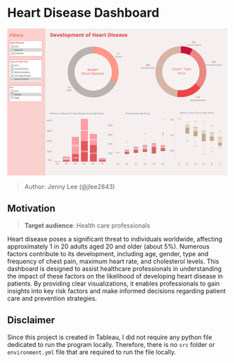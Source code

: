 # Heart Disease Dashboard

![dashboard_img](img/dashboard_screenshot.png)

> Author: Jenny Lee (@jlee2843)

## Motivation
> **Target audience**: Health care professionals 

Heart disease poses a significant threat to individuals worldwide, affecting approximately 1 in 20 adults aged 20 and older (about 5%). Numerous factors contribute to its development, including age, gender, type and frequency of chest pain, maximum heart rate, and cholesterol levels. This dashboard is designed to assist healthcare professionals in understanding the impact of these factors on the likelihood of developing heart disease in patients. By providing clear visualizations, it enables professionals to gain insights into key risk factors and make informed decisions regarding patient care and prevention strategies.

## Disclaimer
Since this project is created in Tableau, I did not require any python file dedicated to run the program locally. Therefore, there is no `src` folder or `environment.yml` file that are required to run the file locally. 
